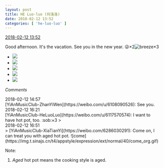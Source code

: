 ```yaml
---
layout: post
title: HE Luo-luo (何洛洛)
date: 2018-02-12 13:52
categories: [ 'he-luo-luo' ]
---
```


<div class="weibo-info">
  <a href="https://weibo.com/6117570574/G2LESkOce">2018-02-12 13:52</a>
</div>

Good afternoon. It's the vacation. See you in the new year. :stuck_out_tongue_winking_eye:×2![breeze](https://img.t.sinajs.cn/t4/appstyle/expression/ext/normal/a5/wind_org.gif)×3

<!-- more -->

<ul class="weibo-pic-list-2">
  <li class="weibo-pic">
    <a href="http://wx2.sinaimg.cn/mw690/006G0Hz8ly1fodm5u8ytnj31o02yonpi.jpg"><img src="http://wx2.sinaimg.cn/thumb150/006G0Hz8ly1fodm5u8ytnj31o02yonpi.jpg"/></a>
  </li>
  <li class="weibo-pic">
    <a href="http://wx2.sinaimg.cn/mw690/006G0Hz8ly1fodm9g77c9j31o02yo7wm.jpg"><img src="http://wx2.sinaimg.cn/thumb150/006G0Hz8ly1fodm9g77c9j31o02yo7wm.jpg"/></a>
  </li>
  <li class="weibo-pic">
    <a href="http://wx2.sinaimg.cn/mw690/006G0Hz8ly1fodma0tv7wj32yo1o0kjq.jpg"><img src="http://wx2.sinaimg.cn/thumb150/006G0Hz8ly1fodma0tv7wj32yo1o0kjq.jpg"/></a>
  </li>
  <li class="weibo-pic">
    <a href="http://wx1.sinaimg.cn/mw690/006G0Hz8ly1fodm5j9z92j32yo1o07wm.jpg"><img src="http://wx1.sinaimg.cn/thumb150/006G0Hz8ly1fodm5j9z92j32yo1o07wm.jpg"/></a>
  </li>
  <li class="weibo-pic">
    <a href="http://wx2.sinaimg.cn/mw690/006G0Hz8ly1fodma9osymj32yo1o04qv.jpg"><img src="http://wx2.sinaimg.cn/thumb150/006G0Hz8ly1fodma9osymj32yo1o04qv.jpg"/></a>
  </li>
</ul>

*Comments*

<div class="weibo-info">2018-02-12 14:57</div>
[YiAnMusicClub-ZhanYiWen](https://weibo.com/u/6108090526): See you.

<div class="weibo-info">2018-02-12 16:21</div>
[YiAnMusicClub-HeLuoLuo](https://weibo.com/u/6117570574): I want to have hot pot, too. :sob:×3
> <div class="weibo-info">2018-02-12 16:51</div>
> [YiAnMusicClub-XiaTianYi](https://weibo.com/6286030291): Come on, I can treat you with aged hot pot. ![come](https://img.t.sinajs.cn/t4/appstyle/expression/ext/normal/40/come_org.gif)

Note:
1. *Aged* hot pot means the cooking style is aged.
